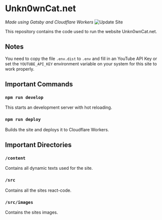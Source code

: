 # Unkn0wnCat.net

_Made using Gatsby and Cloudflare Workers_
![Update Site](https://github.com/Unkn0wnCat/Unkn0wnCat.net/workflows/Update%20Site/badge.svg)

This repository contains the code used to run the website Unkn0wnCat.net.

## Notes

You need to copy the file `.env.dist` to `.env` and fill in an YouTube API Key or set the `YOUTUBE_API_KEY` environment variable on your system for this site to work properly.

## Important Commands

### `npm run develop`

This starts an development server with hot reloading.

### `npm run deploy`

Builds the site and deploys it to Cloudflare Workers.

## Important Directories

### `/content`

Contains all dynamic texts used for the site.

### `/src`

Contains all the sites react-code.

### `/src/images`

Contains the sites images.
